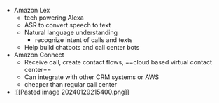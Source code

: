 - Amazon Lex 
	- tech powering Alexa 
	- ASR to convert speech to text 
	- Natural language understanding 
		- recognize intent of calls and texts
	- Help build chatbots and call center bots
- Amazon Connect 
	- Receive call, create contact flows, ==cloud based virtual contact center==
	- Can integrate with other CRM systems or AWS
	- cheaper than regular call center
- ![[Pasted image 20240129215400.png]]
